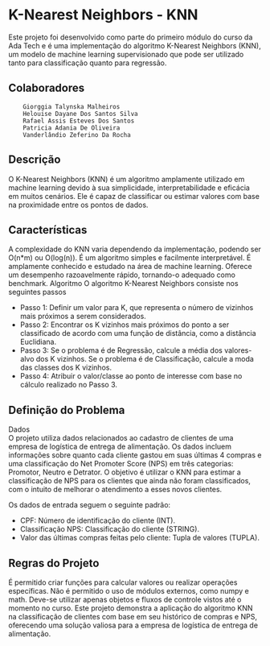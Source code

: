 # K-Nearest Neighbors - KNN

Este projeto foi desenvolvido como parte do primeiro módulo do curso da Ada Tech e é uma implementação do algoritmo K-Nearest Neighbors (KNN), um modelo de machine learning supervisionado que pode ser utilizado tanto para classificação quanto para regressão.

## Colaboradores

        Giorggia Talynska Malheiros
        Helouise Dayane Dos Santos Silva
        Rafael Assis Esteves Dos Santos
        Patricia Adania De Oliveira
        Vanderlândio Zeferino Da Rocha
        
## Descrição
O K-Nearest Neighbors (KNN) é um algoritmo amplamente utilizado em machine learning devido à sua simplicidade, interpretabilidade e eficácia em muitos cenários. Ele é capaz de classificar ou estimar valores com base na proximidade entre os pontos de dados.

## Características
A complexidade do KNN varia dependendo da implementação, podendo ser O(n*m) ou O(log(n)).
É um algoritmo simples e facilmente interpretável.
É amplamente conhecido e estudado na área de machine learning.
Oferece um desempenho razoavelmente rápido, tornando-o adequado como benchmark.
Algoritmo
O algoritmo K-Nearest Neighbors consiste nos seguintes passos<br>

- Passo 1: Definir um valor para K, que representa o número de vizinhos mais próximos a serem considerados.
- Passo 2: Encontrar os K vizinhos mais próximos do ponto a ser classificado de acordo com uma função de distância, como a distância Euclidiana.
- Passo 3:
Se o problema é de Regressão, calcule a média dos valores-alvo dos K vizinhos.
Se o problema é de Classificação, calcule a moda das classes dos K vizinhos.
- Passo 4: Atribuir o valor/classe ao ponto de interesse com base no cálculo realizado no Passo 3.

## Definição do Problema
Dados <br>
O projeto utiliza dados relacionados ao cadastro de clientes de uma empresa de logística de entrega de alimentação. Os dados incluem informações sobre quanto cada cliente gastou em suas últimas 4 compras e uma classificação do Net Promoter Score (NPS) em três categorias: Promotor, Neutro e Detrator. O objetivo é utilizar o KNN para estimar a classificação de NPS para os clientes que ainda não foram classificados, com o intuito de melhorar o atendimento a esses novos clientes.

Os dados de entrada seguem o seguinte padrão:

- CPF: Número de identificação do cliente (INT).
- Classificação NPS: Classificação do cliente (STRING).
- Valor das últimas compras feitas pelo cliente: Tupla de valores (TUPLA).

## Regras do Projeto
É permitido criar funções para calcular valores ou realizar operações específicas.
Não é permitido o uso de módulos externos, como numpy e math.
Deve-se utilizar apenas objetos e fluxos de controle vistos até o momento no curso.
Este projeto demonstra a aplicação do algoritmo KNN na classificação de clientes com base em seu histórico de compras e NPS, oferecendo uma solução valiosa para a empresa de logística de entrega de alimentação.
